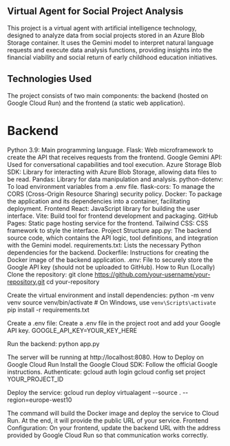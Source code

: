 ## Virtual Agent for Social Project Analysis

This project is a virtual agent with artificial intelligence technology, designed to analyze data from social projects stored in an Azure Blob Storage container. It uses the Gemini model to interpret natural language requests and execute data analysis functions, providing insights into the financial viability and social return of early childhood education initiatives.

## Technologies Used

The project consists of two main components: the backend (hosted on Google Cloud Run) and the frontend (a static web application).

# Backend
Python 3.9: Main programming language.
Flask: Web microframework to create the API that receives requests from the frontend.
Google Gemini API: Used for conversational capabilities and tool execution.
Azure Storage Blob SDK: Library for interacting with Azure Blob Storage, allowing data files to be read.
Pandas: Library for data manipulation and analysis.
python-dotenv: To load environment variables from a .env file.
flask-cors: To manage the CORS (Cross-Origin Resource Sharing) security policy.
Docker: To package the application and its dependencies into a container, facilitating deployment.
Frontend
React: JavaScript library for building the user interface.
Vite: Build tool for frontend development and packaging.
GitHub Pages: Static page hosting service for the frontend.
Tailwind CSS: CSS framework to style the interface.
Project Structure
app.py: The backend source code, which contains the API logic, tool definitions, and integration with the Gemini model.
requirements.txt: Lists the necessary Python dependencies for the backend.
Dockerfile: Instructions for creating the Docker image of the backend application.
.env: File to securely store the Google API key (should not be uploaded to GitHub).
How to Run (Locally)
Clone the repository:
git clone https://github.com/your-username/your-repository.git
cd your-repository


Create the virtual environment and install dependencies:
python -m venv venv
source venv/bin/activate  # On Windows, use `venv\Scripts\activate`
pip install -r requirements.txt


Create a .env file:
Create a .env file in the project root and add your Google API key.
GOOGLE_API_KEY=YOUR_KEY_HERE


Run the backend:
python app.py


The server will be running at http://localhost:8080.
How to Deploy on Google Cloud Run
Install the Google Cloud SDK: Follow the official Google instructions.
Authenticate:
gcloud auth login
gcloud config set project YOUR_PROJECT_ID


Deploy the service:
gcloud run deploy virtualagent --source . --region=europe-west10


The command will build the Docker image and deploy the service to Cloud Run. At the end, it will provide the public URL of your service.
Frontend Configuration:
On your frontend, update the backend URL with the address provided by Google Cloud Run so that communication works correctly.
